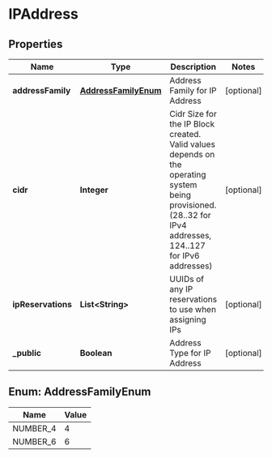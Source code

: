 

# IPAddress


## Properties

| Name | Type | Description | Notes |
|------------ | ------------- | ------------- | -------------|
|**addressFamily** | [**AddressFamilyEnum**](#AddressFamilyEnum) | Address Family for IP Address |  [optional] |
|**cidr** | **Integer** | Cidr Size for the IP Block created. Valid values depends on the operating system being provisioned. (28..32 for IPv4 addresses, 124..127 for IPv6 addresses) |  [optional] |
|**ipReservations** | **List&lt;String&gt;** | UUIDs of any IP reservations to use when assigning IPs |  [optional] |
|**_public** | **Boolean** | Address Type for IP Address |  [optional] |



## Enum: AddressFamilyEnum

| Name | Value |
|---- | -----|
| NUMBER_4 | 4 |
| NUMBER_6 | 6 |



